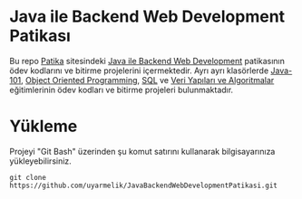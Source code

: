 # Java ile Backend Web Development Patikası
Bu repo [Patika](https://app.patika.dev/) sitesindeki [Java ile Backend Web Development](https://app.patika.dev/egitimler/java-ile-backend-web-development-patikasi) patikasının ödev kodlarını ve bitirme projelerini içermektedir. Ayrı ayrı klasörlerde [Java-101](https://app.patika.dev/moduller/java101), [Object Oriented Programming](https://app.patika.dev/moduller/oop), [SQL](https://app.patika.dev/moduller/sql) ve [Veri Yapıları ve Algoritmalar](https://app.patika.dev/courses/veri-yapilari-ve-algoritmalar) eğitimlerinin ödev kodları ve bitirme projeleri bulunmaktadır.

# Yükleme
Projeyi "Git Bash" üzerinden şu komut satırını kullanarak bilgisayarınıza yükleyebilirsiniz.

```
git clone https://github.com/uyarmelik/JavaBackendWebDevelopmentPatikasi.git
```
